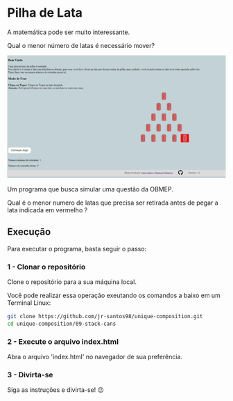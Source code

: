 # Pilha de Lata

A matemática pode ser muito interessante.

Qual o menor número de latas é necessário mover?

![stack-cans](media/stack-scan-screenshot.png)

Um programa que busca simular uma questão da OBMEP.

Qual é o menor numero de latas que precisa ser retirada antes de pegar a lata indicada em vermelho ?

## Execução

Para executar o programa, basta seguir o passo:

### 1 - Clonar o repositório

Clone o repositório para a sua máquina local.

Você pode realizar essa operação exeutando os comandos a baixo em um Terminal Linux:

```bash
git clone https://github.com/jr-santos98/unique-composition.git
cd unique-composition/09-stack-cans
```

### 2 - Execute o arquivo index.html

Abra o arquivo 'index.html' no navegador de sua preferência.

### 3 - Divirta-se

Siga as instruções e divirta-se! :wink:
